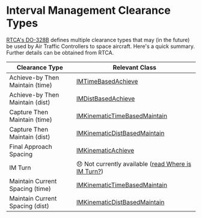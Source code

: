 # Interval Management Clearance Types

[RTCA's DO-328B](https://my.rtca.org/nc__store?search=do-328) defines multiple clearance types that may (in the future) be used by Air Traffic Controllers to space aircraft. Here's a quick summary. Further details can be obtained from RTCA.

Clearance Type | Relevant Class
--- | ---
Achieve-by Then Maintain (time) | [IMTimeBasedAchieve](https://github.com/mitre/im_sample_algorithm/blob/master/include/imalgs/IMTimeBasedAchieve.h)
Achieve-by Then Maintain (dist) | [IMDistBasedAchieve](https://github.com/mitre/im_sample_algorithm/blob/master/include/imalgs/IMDistBasedAchieve.h)
Capture Then Maintain (time) | [IMKinematicTimeBasedMaintain](https://github.com/mitre/im_sample_algorithm/blob/master/include/imalgs/IMKinematicTimeBasedMaintain.h)
Capture Then Maintain (dist) | [IMKinematicDistBasedMaintain](https://github.com/mitre/im_sample_algorithm/blob/master/include/imalgs/IMKinematicDistBasedMaintain.h)
Final Approach Spacing | [IMKinematicAchieve](https://github.com/mitre/im_sample_algorithm/blob/master/include/imalgs/IMKinematicAchieve.h)
IM Turn | :disappointed: Not currently available ([read Where is IM Turn?](where_is_im_turn.md))
Maintain Current Spacing (time) | [IMKinematicTimeBasedMaintain](https://github.com/mitre/im_sample_algorithm/blob/master/include/imalgs/IMKinematicTimeBasedMaintain.h)
Maintain Current Spacing (dist) | [IMKinematicDistBasedMaintain](https://github.com/mitre/im_sample_algorithm/blob/master/include/imalgs/IMKinematicDistBasedMaintain.h)
